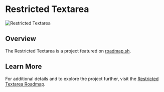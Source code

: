 # Restricted Textarea

![Restricted Textarea](https://assets.roadmap.sh/guest/textarea-input-vdclr.png)

## Overview

The Restricted Textarea is a project featured on [roadmap.sh](https://roadmap.sh/projects/restricted-textarea).

## Learn More

For additional details and to explore the project further, visit the [Restricted Textarea Roadmap](https://roadmap.sh/projects/restricted-textarea).
